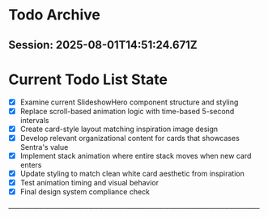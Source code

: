 # Todo Archive


## Session: 2025-08-01T14:51:24.671Z

<!-- DO NOT EDIT - Managed by todo_list tool -->
<!-- Updated: 2025-08-01T14:46:40.637Z -->

# Current Todo List State

- [x] Examine current SlideshowHero component structure and styling
- [x] Replace scroll-based animation logic with time-based 5-second intervals
- [x] Create card-style layout matching inspiration image design
- [x] Develop relevant organizational content for cards that showcases Sentra's value
- [x] Implement stack animation where entire stack moves when new card enters
- [x] Update styling to match clean white card aesthetic from inspiration
- [x] Test animation timing and visual behavior
- [x] Final design system compliance check

──────────────────────────────────────────────────
